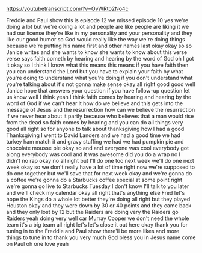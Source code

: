 https://youtubetranscript.com/?v=OvWRto2No4c

 Freddie and Paul show this is episode 12 we missed episode 10 yes we're doing a lot but we're doing a lot and people are like people are liking it we had our license they're like in my personality and your personality and they like our good humor so God would really like the way we're doing things because we're putting his name first and other names last okay okay so so Janice writes and she wants to know she wants to know about this verse verse says faith cometh by hearing and hearing by the word of God oh I got it okay so I think I know what this means this means if you have faith then you can understand the Lord but you have to explain your faith by what you're doing to understand what you're doing if you don't understand what you're talking about it's not gonna make sense okay all right good good well Janice hope that answers your question if you have follow-up question let us know well I think yeah I think faith comes by hearing and hearing by the word of God if we can't hear it how do we believe and this gets into the message of Jesus and the resurrection how can we believe the resurrection if we never hear about it partly because who believes that a man would rise from the dead so faith comes by hearing and you can do all things very good all right so for anyone to talk about thanksgiving how I had a good Thanksgiving I went to David Landers and we had a good time we had turkey ham match it and gravy stuffing we had we had pumpkin pie and chocolate mousse pie okay so and and everyone was cool everybody got along everybody was cool and it was awesome did you do a wrap no I didn't no rap okay no all right but I'll do one too next week we'll do one next week okay so we don't really have a lot of time right now we're supposed to do one together but we'll save that for next week okay and we're gonna do a coffee we're gonna do a Starbucks coffee special at some point right we're gonna go live to Starbucks Tuesday I don't know I'll talk to you later and we'll check my calendar okay all right that's anything else Fred let's hope the Kings do a whole lot better they're doing all right but they played Houston okay and they were down by 30 or 40 points and they came back and they only lost by 12 but the Raiders are doing very the Raiders go Raiders yeah doing very well car Murray Cooper we don't need the whole team it's a big team all right let's let's close it out here okay thank you for tuning in to the Freddie and Paul show there'll be more likes and more things to tune in to thank you very much God bless you in Jesus name come on Paul oh one love yeah